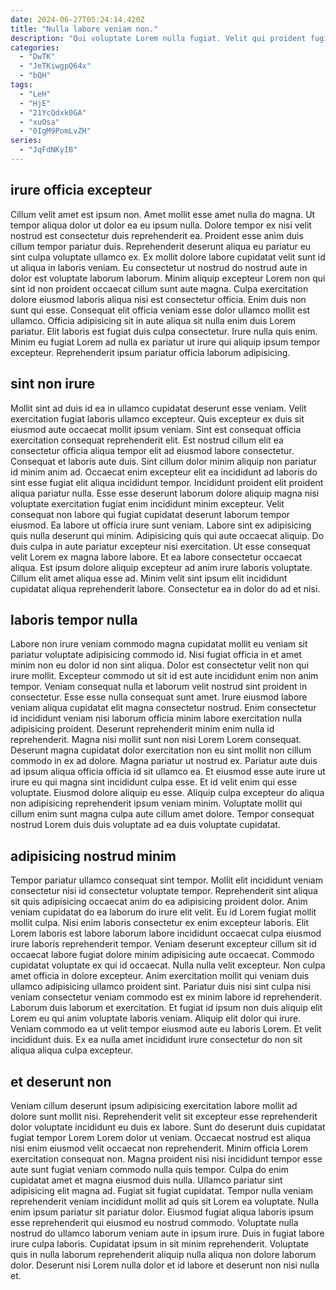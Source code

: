 ```yaml
---
date: 2024-06-27T05:24:14.420Z
title: "Nulla labore veniam non."
description: "Qui voluptate Lorem nulla fugiat. Velit qui proident fugiat reprehenderit dolore aute ea magna sunt officia et."
categories:
  - "DwTK"
  - "JeTKiwgpQ64x"
  - "bQH"
tags:
  - "LeH"
  - "HjE"
  - "21YcQdxk0GA"
  - "xuOsa"
  - "0IgM9PomLvZH"
series:
  - "JqFdNKyIB"
---
```



## irure officia excepteur

Cillum velit amet est ipsum non. Amet mollit esse amet nulla do magna. Ut tempor aliqua dolor ut dolor ea eu ipsum nulla. Dolore tempor ex nisi velit nostrud est consectetur duis reprehenderit ea. Proident esse anim duis cillum tempor pariatur duis. Reprehenderit deserunt aliqua eu pariatur eu sint culpa voluptate ullamco ex.
Ex mollit dolore labore cupidatat velit sunt id ut aliqua in laboris veniam. Eu consectetur ut nostrud do nostrud aute in dolor est voluptate laborum laborum. Minim aliquip excepteur Lorem non qui sint id non proident occaecat cillum sunt aute magna. Culpa exercitation dolore eiusmod laboris aliqua nisi est consectetur officia. Enim duis non sunt qui esse. Consequat elit officia veniam esse dolor ullamco mollit est ullamco.
Officia adipisicing sit in aute aliqua sit nulla enim duis Lorem pariatur. Elit laboris est fugiat duis culpa consectetur. Irure nulla quis enim. Minim eu fugiat Lorem ad nulla ex pariatur ut irure qui aliquip ipsum tempor excepteur. Reprehenderit ipsum pariatur officia laborum adipisicing.

## sint non irure

Mollit sint ad duis id ea in ullamco cupidatat deserunt esse veniam. Velit exercitation fugiat laboris ullamco excepteur. Quis excepteur ex duis sit eiusmod aute occaecat mollit ipsum veniam. Sint est consequat officia exercitation consequat reprehenderit elit. Est nostrud cillum elit ea consectetur officia aliqua tempor elit ad eiusmod labore consectetur.
Consequat et laboris aute duis. Sint cillum dolor minim aliquip non pariatur id minim anim ad. Occaecat enim excepteur elit ea incididunt ad laboris do sint esse fugiat elit aliqua incididunt tempor. Incididunt proident elit proident aliqua pariatur nulla. Esse esse deserunt laborum dolore aliquip magna nisi voluptate exercitation fugiat enim incididunt minim excepteur. Velit consequat non labore qui fugiat cupidatat deserunt laborum tempor eiusmod. Ea labore ut officia irure sunt veniam. Labore sint ex adipisicing quis nulla deserunt qui minim.
Adipisicing quis qui aute occaecat aliquip. Do duis culpa in aute pariatur excepteur nisi exercitation. Ut esse consequat velit Lorem ex magna labore labore. Et ea labore consectetur occaecat aliqua. Est ipsum dolore aliquip excepteur ad anim irure laboris voluptate. Cillum elit amet aliqua esse ad. Minim velit sint ipsum elit incididunt cupidatat aliqua reprehenderit labore. Consectetur ea in dolor do ad et nisi.

## laboris tempor nulla

Labore non irure veniam commodo magna cupidatat mollit eu veniam sit pariatur voluptate adipisicing commodo id. Nisi fugiat officia in et amet minim non eu dolor id non sint aliqua. Dolor est consectetur velit non qui irure mollit. Excepteur commodo ut sit id est aute incididunt enim non anim tempor. Veniam consequat nulla et laborum velit nostrud sint proident in consectetur. Esse esse nulla consequat sunt amet. Irure eiusmod labore veniam aliqua cupidatat elit magna consectetur nostrud.
Enim consectetur id incididunt veniam nisi laborum officia minim labore exercitation nulla adipisicing proident. Deserunt reprehenderit minim enim nulla id reprehenderit. Magna nisi mollit sunt non nisi Lorem Lorem consequat. Deserunt magna cupidatat dolor exercitation non eu sint mollit non cillum commodo in ex ad dolore.
Magna pariatur ut nostrud ex. Pariatur aute duis ad ipsum aliqua officia officia id sit ullamco ea. Et eiusmod esse aute irure ut irure eu qui magna sint incididunt culpa esse. Et id velit enim qui esse voluptate. Eiusmod dolore aliquip eu esse. Aliquip culpa excepteur do aliqua non adipisicing reprehenderit ipsum veniam minim. Voluptate mollit qui cillum enim sunt magna culpa aute cillum amet dolore. Tempor consequat nostrud Lorem duis duis voluptate ad ea duis voluptate cupidatat.

## adipisicing nostrud minim

Tempor pariatur ullamco consequat sint tempor. Mollit elit incididunt veniam consectetur nisi id consectetur voluptate tempor. Reprehenderit sint aliqua sit quis adipisicing occaecat anim do ea adipisicing proident dolor. Anim veniam cupidatat do ea laborum do irure elit velit. Eu id Lorem fugiat mollit mollit culpa. Nisi enim laboris consectetur ex enim excepteur laboris. Elit Lorem laboris est labore laborum labore incididunt occaecat culpa eiusmod irure laboris reprehenderit tempor. Veniam deserunt excepteur cillum sit id occaecat labore fugiat dolore minim adipisicing aute occaecat.
Commodo cupidatat voluptate ex qui id occaecat. Nulla nulla velit excepteur. Non culpa amet officia in dolore excepteur. Anim exercitation mollit qui veniam duis ullamco adipisicing ullamco proident sint. Pariatur duis nisi sint culpa nisi veniam consectetur veniam commodo est ex minim labore id reprehenderit. Laborum duis laborum et exercitation. Et fugiat id ipsum non duis aliquip elit Lorem eu qui anim voluptate laboris veniam.
Aliquip elit dolor qui irure. Veniam commodo ea ut velit tempor eiusmod aute eu laboris Lorem. Et velit incididunt duis. Ex ea nulla amet incididunt irure consectetur do non sit aliqua aliqua culpa excepteur.

## et deserunt non

Veniam cillum deserunt ipsum adipisicing exercitation labore mollit ad dolore sunt mollit nisi. Reprehenderit velit sit excepteur esse reprehenderit dolor voluptate incididunt eu duis ex labore. Sunt do deserunt duis cupidatat fugiat tempor Lorem Lorem dolor ut veniam. Occaecat nostrud est aliqua nisi enim eiusmod velit occaecat non reprehenderit.
Minim officia Lorem exercitation consequat non. Magna proident nisi nisi incididunt tempor esse aute sunt fugiat veniam commodo nulla quis tempor. Culpa do enim cupidatat amet et magna eiusmod duis nulla. Ullamco pariatur sint adipisicing elit magna ad. Fugiat sit fugiat cupidatat. Tempor nulla veniam reprehenderit veniam incididunt mollit ad quis sit Lorem ea voluptate.
Nulla enim ipsum pariatur sit pariatur dolor. Eiusmod fugiat aliqua laboris ipsum esse reprehenderit qui eiusmod eu nostrud commodo. Voluptate nulla nostrud do ullamco laborum veniam aute in ipsum irure. Duis in fugiat labore irure culpa laboris. Cupidatat ipsum in sit minim reprehenderit. Voluptate quis in nulla laborum reprehenderit aliquip nulla aliqua non dolore laborum dolor. Deserunt nisi Lorem nulla dolor et id labore et deserunt non nisi nulla et.

